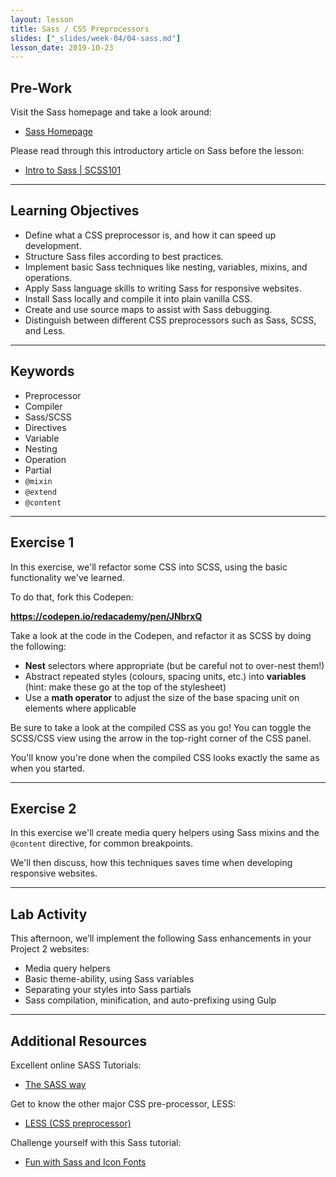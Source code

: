 ```yaml
---
layout: lesson
title: Sass / CSS Preprocessors
slides: ["_slides/week-04/04-sass.md"]
lesson_date: 2019-10-23
---
```


## Pre-Work

Visit the Sass homepage and take a look around:

- [Sass Homepage](http://sass-lang.com/guide)

Please read through this introductory article on Sass before the lesson:

- [Intro to Sass | SCSS101](https://codepen.io/sasstantrum/post/intro-to-sass)

---

## Learning Objectives

- Define what a CSS preprocessor is, and how it can speed up development.
- Structure Sass files according to best practices.
- Implement basic Sass techniques like nesting, variables, mixins, and operations.
- Apply Sass language skills to writing Sass for responsive websites.
- Install Sass locally and compile it into plain vanilla CSS.
- Create and use source maps to assist with Sass debugging.
- Distinguish between different CSS preprocessors such as Sass, SCSS, and Less.

---

## Keywords

- Preprocessor
- Compiler
- Sass/SCSS
- Directives
- Variable
- Nesting
- Operation
- Partial
- `@mixin`
- `@extend`
- `@content`

---

## Exercise 1

In this exercise, we'll refactor some CSS into SCSS, using the basic functionality we've learned.

To do that, fork this Codepen:

**https://codepen.io/redacademy/pen/JNbrxQ**

Take a look at the code in the Codepen, and refactor it as SCSS by doing the following:

- **Nest** selectors where appropriate (but be careful not to over-nest them!)
- Abstract repeated styles (colours, spacing units, etc.) into **variables** (hint: make these go at the top of the stylesheet)
- Use a **math operator** to adjust the size of the base spacing unit on elements where applicable

Be sure to take a look at the compiled CSS as you go! You can toggle the SCSS/CSS view using the arrow in the top-right corner of the CSS panel.

You'll know you're done when the compiled CSS looks exactly the same as when you started.

---

## Exercise 2

In this exercise we'll create media query helpers using Sass mixins and the `@content` directive, for common breakpoints.

We'll then discuss, how this techniques saves time when developing responsive websites.

---

## Lab Activity

This afternoon, we’ll implement the following Sass enhancements in your Project 2 websites:

- Media query helpers
- Basic theme-ability, using Sass variables
- Separating your styles into Sass partials
- Sass compilation, minification, and auto-prefixing using Gulp

---

## Additional Resources

Excellent online SASS Tutorials:

- [The SASS way](http://thesassway.com/)

Get to know the other major CSS pre-processor, LESS:

- [LESS (CSS preprocessor)](http://lesscss.org/)

Challenge yourself with this Sass tutorial:

- [Fun with Sass and Icon Fonts](http://jaydenseric.com/blog/fun-with-sass-and-font-icons)
